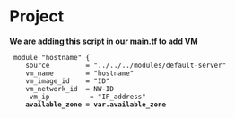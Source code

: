 # Project

**We are adding this script in our main.tf to add VM**

<pre><code>	module "hostname" {
	source         = "../../../modules/default-server"
	vm_name        = "hostname"
	vm_image_id    = "ID"
	vm_network_id  = NW-ID
	 vm_ip          = "IP_address"
<strong>	available_zone = var.available_zone</strong></code></pre>
